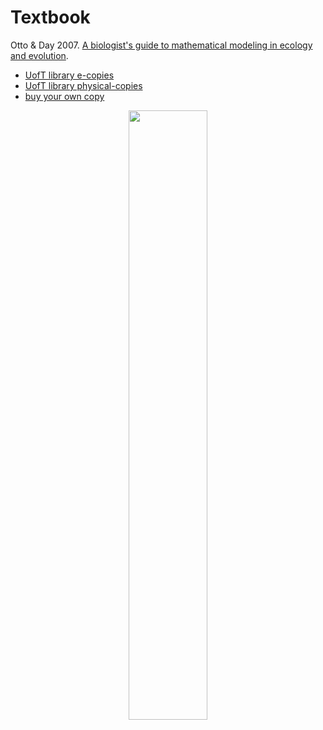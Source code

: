 # Textbook

Otto & Day 2007. [A biologist's guide to mathematical modeling in ecology and evolution](https://www.zoology.ubc.ca/biomath/).

- [UofT library e-copies](https://librarysearch.library.utoronto.ca/permalink/01UTORONTO_INST/14bjeso/alma991106921343406196)
- [UofT library physical-copies](https://librarysearch.library.utoronto.ca/permalink/01UTORONTO_INST/14bjeso/alma991106624476006196)
- [buy your own copy](https://press.princeton.edu/books/hardcover/9780691123448/a-biologists-guide-to-mathematical-modeling-in-ecology-and-evolution)

<center>
<img src="../img/text.png" width=50%>
</center>

